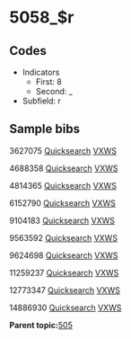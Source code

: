# 5058\_$r

## Codes

-   Indicators
    -   First: 8
    -   Second: \_
-   Subfield: r

## Sample bibs

3627075 [Quicksearch](https://search.library.yale.edu/catalog/3627075) [VXWS](http://prodorbis.library.yale.edu:7014/vxws/GetHoldingsService?bibId=3627075)

4688358 [Quicksearch](https://search.library.yale.edu/catalog/4688358) [VXWS](http://prodorbis.library.yale.edu:7014/vxws/GetHoldingsService?bibId=4688358)

4814365 [Quicksearch](https://search.library.yale.edu/catalog/4814365) [VXWS](http://prodorbis.library.yale.edu:7014/vxws/GetHoldingsService?bibId=4814365)

6152790 [Quicksearch](https://search.library.yale.edu/catalog/6152790) [VXWS](http://prodorbis.library.yale.edu:7014/vxws/GetHoldingsService?bibId=6152790)

9104183 [Quicksearch](https://search.library.yale.edu/catalog/9104183) [VXWS](http://prodorbis.library.yale.edu:7014/vxws/GetHoldingsService?bibId=9104183)

9563592 [Quicksearch](https://search.library.yale.edu/catalog/9563592) [VXWS](http://prodorbis.library.yale.edu:7014/vxws/GetHoldingsService?bibId=9563592)

9624698 [Quicksearch](https://search.library.yale.edu/catalog/9624698) [VXWS](http://prodorbis.library.yale.edu:7014/vxws/GetHoldingsService?bibId=9624698)

11259237 [Quicksearch](https://search.library.yale.edu/catalog/11259237) [VXWS](http://prodorbis.library.yale.edu:7014/vxws/GetHoldingsService?bibId=11259237)

12773347 [Quicksearch](https://search.library.yale.edu/catalog/12773347) [VXWS](http://prodorbis.library.yale.edu:7014/vxws/GetHoldingsService?bibId=12773347)

14886930 [Quicksearch](https://search.library.yale.edu/catalog/14886930) [VXWS](http://prodorbis.library.yale.edu:7014/vxws/GetHoldingsService?bibId=14886930)

**Parent topic:**[505](../../tags/505/505.md)

